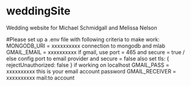 # weddingSite
Wedding website for Michael Schmidgall and Melissa Nelson

#Please set up a .env file with following criteria to make work:
MONGODB_URI = xxxxxxxxxx
  connection to mongodb and mlab
GMAIL_EMAIL = xxxxxxxxxx
  if gmail, use port = 465 and secure = true / else config port to email provider and secure = false
  also set tls: { rejectUnauthorized: false } if working on localhost
GMAIL_PASS = xxxxxxxxxx
  this is your email account password
GMAIL_RECEIVER = xxxxxxxxxx
  mail:to account

